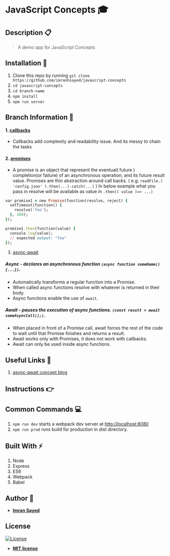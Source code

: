 # JavaScript Concepts :mortar_board:

## Description :clipboard:
> A demo app for JavaScript Concepts

## Installation :wrench:

1. Clone this repo by running `git clone https://github.com/imranhsayed/javascript-concepts`
2. `cd javascript-concepts`
3. `cd branch-name`
4. `npm install`
5. `npm run server`

## Branch Information :link:

#### 1. [callbacks]()

* Callbacks add complexity and readability issue. And its messy to chain the tasks

#### 2. [promises](https://github.com/imranhsayed/javascript-concepts/tree/promises)

* A promise is an object that represent the eventual( future ) completion(or failure) of an asynchronous operation, and its future result value.
Promises are thin abstraction around call backs. ( e.g. `readFile.( 'config.json' ).then(...).catch(...)` )
In below example what you pass in resolve will be available as value in `.then(( value )=> ...)`

```ruby
var promise1 = new Promise(function(resolve, reject) {
  setTimeout(function() {
    resolve('foo');
  }, 300);
});

promise1.then(function(value) {
  console.log(value);
  // expected output: "foo"
});
```

3. [async-await](https://github.com/imranhsayed/javascript-concepts/tree/async-await) 

##### Async - declares an asynchronous function `(async function someName(){...})`.
* Automatically transforms a regular function into a Promise.
* When called async functions resolve with whatever is returned in their body.
* Async functions enable the use of `await`.

##### Await - pauses the execution of async functions. `(const result = await someAsyncCall();)`.
* When placed in front of a Promise call, await forces the rest of the code to wait until that Promise finishes and returns a result.
* Await works only with Promises, it does not work with callbacks.
* Await can only be used inside async functions.

## Useful Links :link:

1. [async-await concept blog](https://tutorialzine.com/2017/07/javascript-async-await-explained)

## Instructions :point_right:

## Common Commands :computer:

1. `npm run dev` starts a webpack dev server at [http://localhost:8080](http://localhost:8080)
2. `npm run prod` runs build for production in dist directory. 

## Built With :zap:

1. Node
2. Express
3. ES6
4. Webpack
5. Babel

## Author :bust_in_silhouette:

* **[Imran Sayed](https://codeytek.com)**

## License

[![License](http://img.shields.io/:license-mit-blue.svg?style=flat-square)](http://badges.mit-license.org)

- **[MIT license](http://opensource.org/licenses/mit-license.php)**
